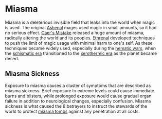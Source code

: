 # Miasma

Miasma is a deleterious invisible field that leaks into the world when magic is used. The original [Ashenal](anthropoids/ashenal.md) mages used magic in small amounts, so it had no serious effect. [Caer's Mistake](cataclysms/caers-mistake.md) released a huge amount of miasma, radically altering the world and its peoples. [Ethrenal](figures/ethrenal.md) developed techniques to push the limit of magic usage with minimal harm to one's self. As these techniques became widely used, especially during the [hematic wars](../wars/introduction.md#hematic-wars), when the [schismatic era](eras/schismatic.md) transitioned to the [xerothermic era](eras/xerothermic) as the planet became desert.

## Miasma Sickness

Exposure to miasma causes a cluster of symptoms that are described as miasma sickness. Brief exposure to extreme levels could cause immediate burns and blisters, while prolonged exposure would cause gradual organ failure in addition to neurological changes, especially confusion. Miasma sickness is what caused the 8 betrayers to instruct the stewards of the world to protect [miasma tombs](continents/daithia.md#miasma-tombs) against any penetration at all costs.